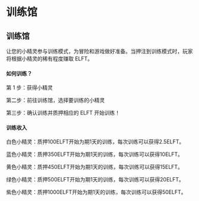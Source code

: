# 训练馆

## 训练馆

让您的小精灵参与训练模式，为冒险和游戏做好准备。当押注到训练模式时，玩家将根据小精灵的稀有程度赚取 ELFT。

#### 如何训练？

第 1 步：获得小精灵

第二步：前往训练馆，选择要训练的小精灵

第三步：确认训练并质押相应的 ELFT 开始训练！

#### 训练收入

白色小精灵：质押100ELFT开始为期1天的训练，每次训练可以获得2.5ELFT。

蓝色小精灵：质押350ELFT开始为期1天的训练，每次训练可以获得10ELFT。

黄色小精灵：质押450ELFT开始为期1天的训练，每次训练可以获得15ELFT。

绿色小精灵：质押500ELFT开始为期1天的训练，每次训练可以获得20ELFT。

紫色小精灵：质押1000ELFT开始为期1天的训练，每次训练可以获得50ELFT。

### 



